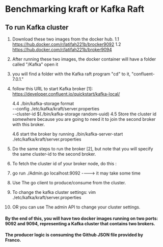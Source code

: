 # Benchmarking kraft or Kafka Raft 

## To run Kafka cluster 
1. Download these two images from the docker hub.
   1.1 https://hub.docker.com/r/latifah221b/brocker9092
   1.2 https://hub.docker.com/r/latifah221b/broker9094
2. After running these two images, the docker container will have a folder called "/Kafka" open it 
3. you will find a folder with the Kafka raft program "cd" to it, "confluent-7.0.1."
4. follow this URL to start Kafka broker [1]:  https://developer.confluent.io/quickstart/kafka-local/
   
    4.4  ./bin/kafka-storage format \
                    --config ./etc/kafka/kraft/server.properties \
                    --cluster-id $(./bin/kafka-storage random-uuid)
    4.5 Store the cluster id somewhere because you are going to need it to join the second broker with this broker. 

    4.6 start the broker by running ./bin/kafka-server-start ./etc/kafka/kraft/server.properties

5. Do the same steps to run the broker [2], but note that you will specify the same cluster-id to the second broker. 
6. To fetch the cluster id of your broker node, do this :
7.  go run ./Admin.go localhost:9092 ----> it may take some time 
   
8. Use The go client to produce/consume from the cluster. 
9.  To change the kafka cluster settings: vim ./etc/kafka/kraft/server.properties
10. OR you can use The admin API to change your cluster settings. 
    
#### By the end of this, you will have two docker images running on two ports: 9092 and 9094, representing a Kafka cluster that contains two brokers. 

#### The producer logic is consuming the Github JSON file provided by Franco. 
   
   
